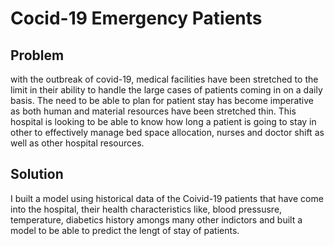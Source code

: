 # Cocid-19 Emergency Patients

## Problem
with the outbreak of covid-19, medical facilities have been stretched to the limit in their ability to handle the large cases of patients coming in on a daily basis. The need to be able to plan for patient stay has become imperative as both human and material resources have been stretched thin. This hospital is looking to be able to know how long a patient is going to stay in other to effectively manage bed space allocation, nurses and doctor shift as well as other hospital resources.

## Solution
I built a model using historical data of the Coivid-19 patients that have come into the hospital, their health characteristics like, blood pressusre, temperature, diabetics history amongs many other indictors and built a model to be able to predict the lengt of stay of patients.
